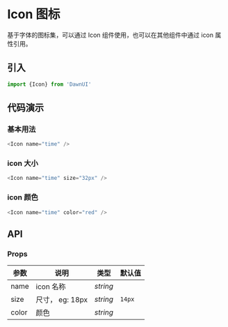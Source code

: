 # Icon 图标
基于字体的图标集，可以通过 Icon 组件使用，也可以在其他组件中通过 icon 属性引用。

## 引入

```js
import {Icon} from 'DawnUI'
```

## 代码演示

### 基本用法
```js
<Icon name="time" />
```
### icon 大小

```js
<Icon name="time" size="32px" />
```

### icon 颜色

```js
<Icon name="time" color="red" />
```
## API
### Props

| 参数 | 说明 | 类型 | 默认值 |
| --- | --- | --- | --- |
| name | icon 名称 | _string_ |  |
| size | 尺寸， eg: 18px | _string_ | `14px` |
| color | 颜色 | _string_ |  |

